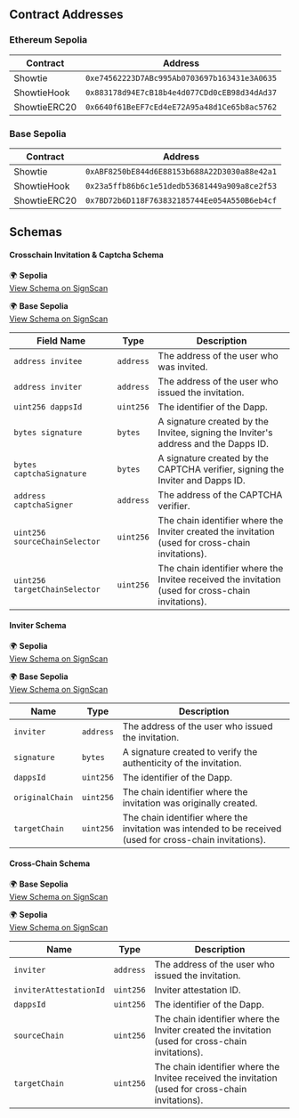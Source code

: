 ## Contract Addresses

### Ethereum Sepolia

| Contract       | Address                                    |
|----------------|--------------------------------------------|
| Showtie        | `0xe74562223D7ABc995Ab0703697b163431e3A0635` |
| ShowtieHook    | `0x883178d94E7cB18b4e4d077CDd0cEB98d34dAd37` |
| ShowtieERC20   | `0x6640f61BeEF7cEd4eE72A95a48d1Ce65b8ac5762` |

### Base Sepolia

| Contract       | Address                                    |
|----------------|--------------------------------------------|
| Showtie        | `0xABF8250bE844d6E88153b688A22D3030a88e42a1` |
| ShowtieHook    | `0x23a5ffb86b6c1e51dedb53681449a909a8ce2f53` |
| ShowtieERC20   | `0x7BD72b6D118F763832185744Ee054A550B6eb4cf` |


## Schemas

#### Crosschain Invitation & Captcha Schema
🌍 **Sepolia**  
[View Schema on SignScan](https://testnet-scan.sign.global/schema/onchain_evm_11155111_0x304)

🌍 **Base Sepolia**  
[View Schema on SignScan](https://testnet-scan.sign.global/schema/onchain_evm_84532_0x483)


| Field Name            | Type      | Description                                                                                      |
|------------------------|-----------|--------------------------------------------------------------------------------------------------|
| `address invitee`      | `address` | The address of the user who was invited.                                                        |
| `address inviter`      | `address` | The address of the user who issued the invitation.                                              |
| `uint256 dappsId`      | `uint256` | The identifier of the Dapp.                                                                     |
| `bytes signature`      | `bytes`   | A signature created by the Invitee, signing the Inviter's address and the Dapps ID.             |
| `bytes captchaSignature` | `bytes` | A signature created by the CAPTCHA verifier, signing the Inviter and Dapps ID.                 |
| `address captchaSigner`| `address` | The address of the CAPTCHA verifier.                                                           |
| `uint256 sourceChainSelector` | `uint256` | The chain identifier where the Inviter created the invitation (used for cross-chain invitations). |
| `uint256 targetChainSelector` | `uint256` | The chain identifier where the Invitee received the invitation (used for cross-chain invitations). |

#### Inviter Schema

🌍 **Sepolia**  
[View Schema on SignScan](https://testnet-scan.sign.global/schema/onchain_evm_11155111_0x2ed)

🌍 **Base Sepolia**  
[View Schema on SignScan](https://testnet-scan.sign.global/schema/onchain_evm_84532_0x41e)


| Name           | Type      | Description                                                                                      |
|----------------|-----------|--------------------------------------------------------------------------------------------------|
| `inviter`      | `address` | The address of the user who issued the invitation.                                              |
| `signature`    | `bytes`   | A signature created to verify the authenticity of the invitation.                               |
| `dappsId`      | `uint256` | The identifier of the Dapp.                                                                     |
| `originalChain`| `uint256` | The chain identifier where the invitation was originally created.                               |
| `targetChain`  | `uint256` | The chain identifier where the invitation was intended to be received (used for cross-chain invitations). |


#### Cross-Chain Schema
🌍 **Base Sepolia**  
[View Schema on SignScan](https://testnet-scan.sign.global/schema/onchain_evm_84532_0x423)

🌍 **Sepolia**  
[View Schema on SignScan](https://testnet-scan.sign.global/schema/onchain_evm_11155111_0x303)


| Name                  | Type      | Description                                                                                      |
|-----------------------|-----------|--------------------------------------------------------------------------------------------------|
| `inviter`             | `address` | The address of the user who issued the invitation.                                              |
| `inviterAttestationId`| `uint256` | Inviter attestation ID.                                                                          |
| `dappsId`             | `uint256` | The identifier of the Dapp.                                                                     |
| `sourceChain`         | `uint256` | The chain identifier where the Inviter created the invitation (used for cross-chain invitations).|
| `targetChain`         | `uint256` | The chain identifier where the Invitee received the invitation (used for cross-chain invitations).|
